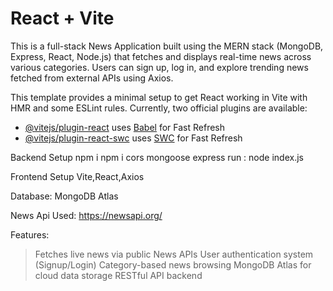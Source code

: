 # React + Vite
This is a full-stack News Application built using the MERN stack (MongoDB, Express, React, Node.js) that fetches and displays real-time news across various categories. Users can sign up, log in, and explore trending news fetched from external APIs using Axios.

This template provides a minimal setup to get React working in Vite with HMR and some ESLint rules.
Currently, two official plugins are available:

- [@vitejs/plugin-react](https://github.com/vitejs/vite-plugin-react/blob/main/packages/plugin-react) uses [Babel](https://babeljs.io/) for Fast Refresh
- [@vitejs/plugin-react-swc](https://github.com/vitejs/vite-plugin-react/blob/main/packages/plugin-react-swc) uses [SWC](https://swc.rs/) for Fast Refresh


Backend Setup
npm i
npm i cors mongoose express
run : node index.js

Frontend Setup
Vite,React,Axios

Database: MongoDB Atlas 

News Api Used: https://newsapi.org/

Features:
> Fetches live news via public News APIs
> User authentication system (Signup/Login)
> Category-based news browsing
> MongoDB Atlas for cloud data storage
> RESTful API backend



